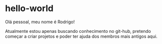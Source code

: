 # hello-world


Olá pessoal, meu nome é Rodrigo!

Atualmente estou apenas buscando conhecimento no git-hub, pretendo começar a criar projetos
e poder ter ajuda dos membros mais antigos aqui.
